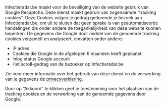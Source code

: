 Infectieradar.be maakt voor de beveiliging van de website gebruik van Google Recaptcha.
Deze dienst maakt gebruik van zogenaamde “tracking cookies”. Deze Cookies volgen je gedrag gedurende je bezoek aan Infectieradar.be, om uit te sluiten dat geen sprake is van geautomatiseerde handelingen die onder andere de  toegankelijkheid van deze website kunnen beperken. De gegevens die Google door middel van de genoemde tracking cookies verzamelt en analyseert, omvatten onder andere:

* IP adres
* Cookies die Google in de afgelopen 6 maanden heeft geplaatst.
* Inlog status Google account
* Het scroll-gedrag van de bezoeker op Infectieradar.be

Zie voor meer informatie over het gebruik van deze dienst en de verwerking van je gegevens de [privacyverklaring](https://www.survey.infectieradar.be/privacy).

Door op “Akkoord” te klikken geef je toestemming voor het plaatsen van de tracking cookies en de verwerking van de genoemde gegevens door Google.
